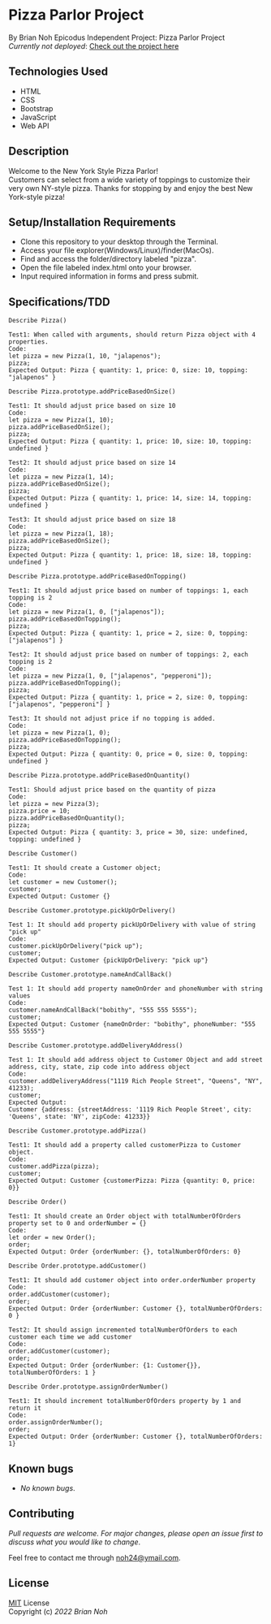 # Pizza Parlor Project
By Brian Noh
Epicodus Independent Project: Pizza Parlor Project   
_Currently not deployed_: [Check out the project here](noh24.github.com/pizza/)

## Technologies Used  
* HTML
* CSS
* Bootstrap
* JavaScript
* Web API

## Description
Welcome to the New York Style Pizza Parlor!  
Customers can select from a wide variety of toppings to customize their very own NY-style pizza. 
Thanks for stopping by and enjoy the best New York-style pizza!

## Setup/Installation Requirements
* Clone this repository to your desktop through the Terminal.
* Access your file explorer(Windows/Linux)/finder(MacOs).
* Find and access the folder/directory labeled "pizza".
* Open the file labeled index.html onto your browser.
* Input required information in forms and press submit.

## Specifications/TDD
```
Describe Pizza()

Test1: When called with arguments, should return Pizza object with 4 properties.
Code: 
let pizza = new Pizza(1, 10, "jalapenos");
pizza;
Expected Output: Pizza { quantity: 1, price: 0, size: 10, topping: "jalapenos" }
```
```
Describe Pizza.prototype.addPriceBasedOnSize()

Test1: It should adjust price based on size 10
Code: 
let pizza = new Pizza(1, 10);
pizza.addPriceBasedOnSize();
pizza;
Expected Output: Pizza { quantity: 1, price: 10, size: 10, topping: undefined }

Test2: It should adjust price based on size 14
Code: 
let pizza = new Pizza(1, 14);
pizza.addPriceBasedOnSize();
pizza;
Expected Output: Pizza { quantity: 1, price: 14, size: 14, topping: undefined }

Test3: It should adjust price based on size 18
Code: 
let pizza = new Pizza(1, 18);
pizza.addPriceBasedOnSize();
pizza;
Expected Output: Pizza { quantity: 1, price: 18, size: 18, topping: undefined }
```
```
Describe Pizza.prototype.addPriceBasedOnTopping()

Test1: It should adjust price based on number of toppings: 1, each topping is 2
Code: 
let pizza = new Pizza(1, 0, ["jalapenos"]);
pizza.addPriceBasedOnTopping();
pizza;
Expected Output: Pizza { quantity: 1, price = 2, size: 0, topping: ["jalapenos"] }

Test2: It should adjust price based on number of toppings: 2, each topping is 2
Code: 
let pizza = new Pizza(1, 0, ["jalapenos", "pepperoni"]);
pizza.addPriceBasedOnTopping();
pizza;
Expected Output: Pizza { quantity: 1, price = 2, size: 0, topping: ["jalapenos", "pepperoni"] }

Test3: It should not adjust price if no topping is added.
Code: 
let pizza = new Pizza(1, 0);
pizza.addPriceBasedOnTopping();
pizza;
Expected Output: Pizza { quantity: 0, price = 0, size: 0, topping: undefined }
```
```
Describe Pizza.prototype.addPriceBasedOnQuantity()

Test1: Should adjust price based on the quantity of pizza
Code: 
let pizza = new Pizza(3);
pizza.price = 10;
pizza.addPriceBasedOnQuantity();
pizza;
Expected Output: Pizza { quantity: 3, price = 30, size: undefined, topping: undefined }
```
```
Describe Customer()

Test1: It should create a Customer object;
Code: 
let customer = new Customer();
customer;
Expected Output: Customer {}
```
```
Describe Customer.prototype.pickUpOrDelivery()

Test 1: It should add property pickUpOrDelivery with value of string "pick up"
Code:
customer.pickUpOrDelivery("pick up");
customer;
Expected Output: Customer {pickUpOrDelivery: "pick up"}
```
```
Describe Customer.prototype.nameAndCallBack()

Test 1: It should add property nameOnOrder and phoneNumber with string values
Code:
customer.nameAndCallBack("bobithy", "555 555 5555");
customer;
Expected Output: Customer {nameOnOrder: "bobithy", phoneNumber: "555 555 5555"}
```
```
Describe Customer.prototype.addDeliveryAddress()

Test 1: It should add address object to Customer Object and add street address, city, state, zip code into address object
Code:
customer.addDeliveryAddress("1119 Rich People Street", "Queens", "NY", 41233);
customer;
Expected Output: 
Customer {address: {streetAddress: '1119 Rich People Street', city: 'Queens', state: 'NY', zipCode: 41233}}
```
```
Describe Customer.prototype.addPizza()

Test1: It should add a property called customerPizza to Customer object.
Code: 
customer.addPizza(pizza);
customer;
Expected Output: Customer {customerPizza: Pizza {quantity: 0, price: 0}}
```
```
Describe Order()

Test1: It should create an Order object with totalNumberOfOrders property set to 0 and orderNumber = {}
Code: 
let order = new Order();
order;
Expected Output: Order {orderNumber: {}, totalNumberOfOrders: 0}
```
```
Describe Order.prototype.addCustomer()

Test1: It should add customer object into order.orderNumber property
Code: 
order.addCustomer(customer);
order;
Expected Output: Order {orderNumber: Customer {}, totalNumberOfOrders: 0 }

Test2: It should assign incremented totalNumberOfOrders to each customer each time we add customer
Code: 
order.addCustomer(customer);
order;
Expected Output: Order {orderNumber: {1: Customer{}}, totalNumberOfOrders: 1 }
```
```
Describe Order.prototype.assignOrderNumber()

Test1: It should increment totalNumberOfOrders property by 1 and return it
Code: 
order.assignOrderNumber();
order;
Expected Output: Order {orderNumber: Customer {}, totalNumberOfOrders: 1}
```
## Known bugs
* _No known bugs_.

## Contributing
_Pull requests are welcome. For major changes, please open an issue first to discuss what you would like to change_.  
  
Feel free to contact me through <noh24@ymail.com>.

## License
[MIT](./license.txt) License  
Copyright (c) _2022 Brian Noh_